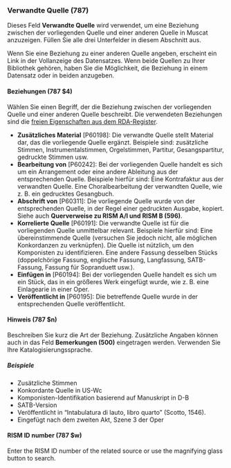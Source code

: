 ### Verwandte Quelle (787)

Dieses Feld **Verwandte Quelle** wird verwendet, um eine Beziehung zwischen der vorliegenden Quelle und einer anderen Quelle in Muscat anzuzeigen. Füllen Sie alle drei Unterfelder in diesem Abschnitt aus.

Wenn Sie eine Beziehung zu einer anderen Quelle angeben, erscheint ein Link in der Vollanzeige des Datensatzes. Wenn beide Quellen zu Ihrer Bibliothek gehören, haben Sie die Möglichkeit, die Beziehung in einem Datensatz oder in beiden anzugeben.

#### Beziehungen (787 $4)

Wählen Sie einen Begriff, der die Beziehung zwischen der vorliegenden Quelle und einer anderen Quelle beschreibt. Die verwendeten Beziehungen sind die [freien Eigenschaften aus dem RDA-Register](http://www.rdaregistry.info/Elements/u/%20).

- **Zusätzliches Material** [P60198]: Die verwandte Quelle stellt Material dar, das die vorliegende Quelle ergänzt. Beispiele sind: zusätzliche Stimmen, Instrumentalstimmen, Orgelstimmen, Partitur, Gesangspartitur, gedruckte Stimmen usw.
- **Bearbeitung von** [P60242]: Bei der vorliegenden Quelle handelt es sich um ein Arrangement oder eine andere Ableitung aus der entsprechenden Quelle. Beispiele hierfür sind: Eine Kontrafaktur aus der verwandten Quelle. Eine Choralbearbeitung der verwandten Quelle, wie z. B. ein gedrucktes Gesangbuch.
- **Abschrift von** [P60311]: Die vorliegende Quelle wurde von der entsprechenden Quelle, in der Regel einer gedruckten Ausgabe, kopiert. Siehe auch **Querverweise zu RISM A/I und RISM B (596)**.
- **Korrelierte Quelle** [P60191]: Die verwandte Quelle ist für die vorliegenden Quelle unmittelbar relevant. Beispiele hierfür sind:  Eine übereinstimmende Quelle (versuchen Sie jedoch nicht, alle möglichen Konkordanzen zu verknüpfen). Die Quelle ist nützlich, um den Komponisten zu identifizieren. Eine andere Fassung desselben Stücks (doppelchörige Fassung, englische Fassung, Langfassung, SATB-Fassung, Fassung für Sopranduett usw.).
- **Einfügen in** [P60194]: Bei der vorliegenden Quelle handelt es sich um ein Stück, das in ein größeres Werk eingefügt wurde, wie z. B. eine Einlagearie in einer Oper.
- **Veröffentlicht in** [P60195]: Die betreffende Quelle wurde in der entsprechenden Quelle veröffentlicht.

#### Hinweis (787 $n)

Beschreiben Sie kurz die Art der Beziehung. Zusätzliche Angaben können auch in das Feld **Bemerkungen (500)** eingetragen werden. Verwenden Sie Ihre Katalogisierungssprache.

##### Beispiele

- Zusätzliche Stimmen
- Konkordante Quelle in US-Wc
- Komponisten-Identifikation basierend auf Manuskript in D-B
- SATB-Version
- Veröffentlicht in “Intabulatura di lauto, libro quarto” (Scotto, 1546).
- Eingefügt nach dem zweiten Akt, Szene 3 der Oper

#### RISM ID number (787 $w)

Enter the RISM ID number of the related source or use the magnifying glass button to search.
